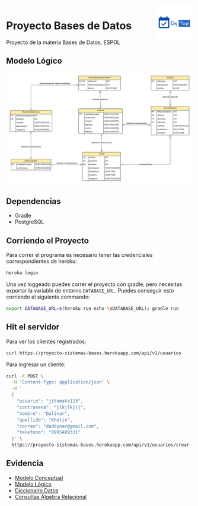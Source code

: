 <img alt='on time logo' src='./assets/logo.png' width='100' align='right'/>

# Proyecto Bases de Datos 

Proyecto de la materia Bases de Datos, ESPOL

## Modelo Lógico

![modelo logico](./assets/modelo_logico.png)

## Dependencias

- Gradle
- PostgreSQL

## Corriendo el Proyecto

Para correr el programa es necesario tener las credenciales correspondientes
de heroku:

```bash
heroku login
```

Una vez loggeado puedes correr el proyecto con gradle, pero necesitas exportar
la variable de entorno `DATABASE_URL`. Puedes conseguir esto corriendo el siguiente
commando:

```bash
export DATABASE_URL=$(heroku run echo \$DATABASE_URL); gradle run
```

## Hit el servidor

Para ver los clientes registrados:

```bash
curl https://proyecto-sistemas-bases.herokuapp.com/api/v1/usuarios
```

Para ingresar un cliente:

```bash
curl -X POST \
  -H 'Content-Type: application/json' \
  -d '
  {
    "usuario": "jitomate123",
    "contrasena": "jlkjlkjlj",
    "nombre": "Dalinar",
    "apellido": "Kholin",
    "correo": "daddynar@gmail.com",
    "telefono": "0995489331"
  }' \
  https://proyecto-sistemas-bases.herokuapp.com/api/v1/usuarios/crear
```

## Evidencia

- [Modelo Conceptual](./evidencias/modelo_conceptual)
- [Modelo Lógico](./evidencias/modelo_logico)
- [Diccionario Datos](./evidencias/diccionario_datos)
- [Consultas Álgebra Relacional](./evidencias/consultas_algebra)
